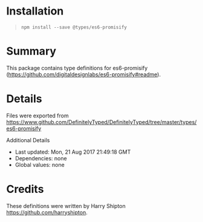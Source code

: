 # Installation
> `npm install --save @types/es6-promisify`

# Summary
This package contains type definitions for es6-promisify (https://github.com/digitaldesignlabs/es6-promisify#readme).

# Details
Files were exported from https://www.github.com/DefinitelyTyped/DefinitelyTyped/tree/master/types/es6-promisify

Additional Details
 * Last updated: Mon, 21 Aug 2017 21:49:18 GMT
 * Dependencies: none
 * Global values: none

# Credits
These definitions were written by Harry Shipton <https://github.com/harryshipton>.
